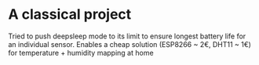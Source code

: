 # A classical project
Tried to push deepsleep mode to its limit to ensure longest battery life for an individual sensor.
Enables a cheap solution (ESP8266 ~ 2€, DHT11 ~ 1€) for temperature + humidity mapping at home
